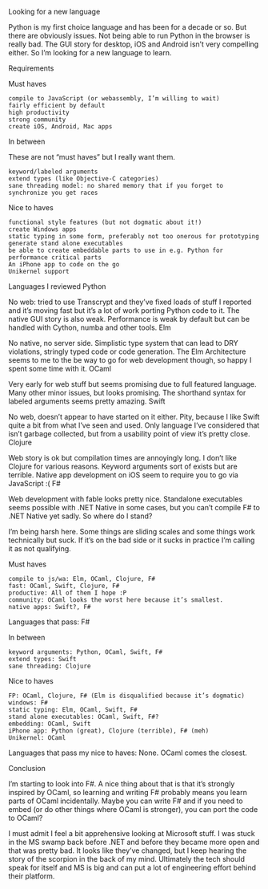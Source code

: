 Looking for a new language

Python is my first choice language and has been for a decade or so. But there are obviously issues. Not being able to run Python in the browser is really bad. The GUI story for desktop, iOS and Android isn’t very compelling either. So I’m looking for a new language to learn. 

Requirements

Must haves

    compile to JavaScript (or webassembly, I’m willing to wait)
    fairly efficient by default
    high productivity
    strong community
    create iOS, Android, Mac apps

In between

These are not “must haves” but I really want them.

    keyword/labeled arguments
    extend types (like Objective-C categories)
    sane threading model: no shared memory that if you forget to synchronize you get races

Nice to haves

    functional style features (but not dogmatic about it!)
    create Windows apps
    static typing in some form, preferably not too onerous for prototyping
    generate stand alone executables
    be able to create embeddable parts to use in e.g. Python for performance critical parts
    An iPhone app to code on the go
    Unikernel support

Languages I reviewed
Python

No web: tried to use Transcrypt and they’ve fixed loads of stuff I reported and it’s moving fast but it’s a lot of work porting Python code to it. The native GUI story is also weak. Performance is weak by default but can be handled with Cython, numba and other tools.
Elm

No native, no server side. Simplistic type system that can lead to DRY violations, stringly typed code or code generation. The Elm Architecture seems to me to the be way to go for web development though, so happy I spent some time with it.
OCaml

Very early for web stuff but seems promising due to full featured language. Many other minor issues, but looks promising. The shorthand syntax for labeled arguments seems pretty amazing.
Swift

No web, doesn’t appear to have started on it either. Pity, because I like Swift quite a bit from what I’ve seen and used. Only language I’ve considered that isn’t garbage collected, but from a usability point of view it’s pretty close.
Clojure

Web story is ok but compilation times are annoyingly long. I don’t like Clojure for various reasons. Keyword arguments sort of exists but are terrible. Native app development on iOS seem to require you to go via JavaScript :(
F#

Web development with fable looks pretty nice. Standalone executables seems possible with .NET Native in some cases, but you can’t compile F# to .NET Native yet sadly.
So where do I stand?

I’m being harsh here. Some things are sliding scales and some things work technically but suck. If it’s on the bad side or it sucks in practice I’m calling it as not qualifying.

Must haves

    compile to js/wa: Elm, OCaml, Clojure, F#
    fast: OCaml, Swift, Clojure, F#
    productive: All of them I hope :P
    community: OCaml looks the worst here because it’s smallest.
    native apps: Swift?, F#

Languages that pass: F#

In between

    keyword arguments: Python, OCaml, Swift, F#
    extend types: Swift
    sane threading: Clojure

Nice to haves

    FP: OCaml, Clojure, F# (Elm is disqualified because it’s dogmatic)
    windows: F#
    static typing: Elm, OCaml, Swift, F#
    stand alone executables: OCaml, Swift, F#? 
    embedding: OCaml, Swift
    iPhone app: Python (great), Clojure (terrible), F# (meh)
    Unikernel: OCaml

Languages that pass my nice to haves: None. OCaml comes the closest.

Conclusion

I’m starting to look into F#. A nice thing about that is that it’s strongly inspired by OCaml, so learning and writing F# probably means you learn parts of OCaml incidentally. Maybe you can write F# and if you need to embed (or do other things where OCaml is stronger), you can port the code to OCaml?

I must admit I feel a bit apprehensive looking at Microsoft stuff. I was stuck in the MS swamp back before .NET and before they became more open and that was pretty bad. It looks like they’ve changed, but I keep hearing the story of the scorpion in the back of my mind. Ultimately the tech should speak for itself and MS is big and can put a lot of engineering effort behind their platform.

